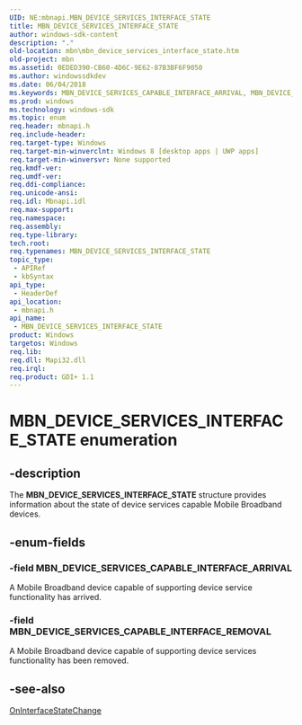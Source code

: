 ```yaml
---
UID: NE:mbnapi.MBN_DEVICE_SERVICES_INTERFACE_STATE
title: MBN_DEVICE_SERVICES_INTERFACE_STATE
author: windows-sdk-content
description: "."
old-location: mbn\mbn_device_services_interface_state.htm
old-project: mbn
ms.assetid: 0EDED390-CB60-4D6C-9E62-87B3BF6F9050
ms.author: windowssdkdev
ms.date: 06/04/2018
ms.keywords: MBN_DEVICE_SERVICES_CAPABLE_INTERFACE_ARRIVAL, MBN_DEVICE_SERVICES_CAPABLE_INTERFACE_REMOVAL, MBN_DEVICE_SERVICES_INTERFACE_STATE, MBN_DEVICE_SERVICES_INTERFACE_STATE enumeration [Microsoft Broadband Networks], mbn.mbn_device_services_interface_state, mbnapi/MBN_DEVICE_SERVICES_CAPABLE_INTERFACE_ARRIVAL, mbnapi/MBN_DEVICE_SERVICES_CAPABLE_INTERFACE_REMOVAL, mbnapi/MBN_DEVICE_SERVICES_INTERFACE_STATE
ms.prod: windows
ms.technology: windows-sdk
ms.topic: enum
req.header: mbnapi.h
req.include-header: 
req.target-type: Windows
req.target-min-winverclnt: Windows 8 [desktop apps | UWP apps]
req.target-min-winversvr: None supported
req.kmdf-ver: 
req.umdf-ver: 
req.ddi-compliance: 
req.unicode-ansi: 
req.idl: Mbnapi.idl
req.max-support: 
req.namespace: 
req.assembly: 
req.type-library: 
tech.root: 
req.typenames: MBN_DEVICE_SERVICES_INTERFACE_STATE
topic_type:
 - APIRef
 - kbSyntax
api_type:
 - HeaderDef
api_location:
 - mbnapi.h
api_name:
 - MBN_DEVICE_SERVICES_INTERFACE_STATE
product: Windows
targetos: Windows
req.lib: 
req.dll: Mapi32.dll
req.irql: 
req.product: GDI+ 1.1
---
```


# MBN_DEVICE_SERVICES_INTERFACE_STATE enumeration


## -description


The <b>MBN_DEVICE_SERVICES_INTERFACE_STATE</b> structure provides information about the state of device services capable Mobile Broadband devices.


## -enum-fields




### -field MBN_DEVICE_SERVICES_CAPABLE_INTERFACE_ARRIVAL

A Mobile Broadband device capable of supporting device service functionality has arrived.


### -field MBN_DEVICE_SERVICES_CAPABLE_INTERFACE_REMOVAL

A Mobile Broadband device capable of supporting device services functionality has been removed.


## -see-also




<a href="https://msdn.microsoft.com/6677E80E-A9D1-45B5-AE3F-71EE22A7CCB6">OnInterfaceStateChange</a>
 

 

